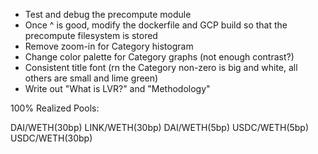 - Test and debug the precompute module
- Once ^ is good, modify the dockerfile and GCP build so that the precompute filesystem is stored
- Remove zoom-in for Category histogram
- Change color palette for Category graphs (not enough contrast?)
- Consistent title font (rn the Category non-zero is big and white, all others are small and lime green)
- Write out "What is LVR?" and "Methodology"





100% Realized Pools:

DAI/WETH(30bp)
LINK/WETH(30bp)
DAI/WETH(5bp)
USDC/WETH(5bp)
USDC/WETH(30bp)